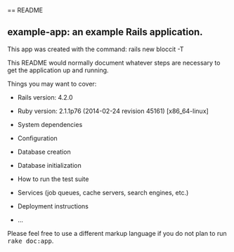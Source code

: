 == README

## example-app: an example Rails application.
This app was created with the command:
rails new bloccit -T

This README would normally document whatever steps are necessary to get the
application up and running.

Things you may want to cover:

* Rails version: 4.2.0

* Ruby version: 2.1.1p76 (2014-02-24 revision 45161) [x86_64-linux]

* System dependencies

* Configuration

* Database creation

* Database initialization

* How to run the test suite

* Services (job queues, cache servers, search engines, etc.)

* Deployment instructions

* ...


Please feel free to use a different markup language if you do not plan to run
<tt>rake doc:app</tt>.
